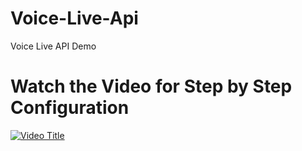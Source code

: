 # Voice-Live-Api
Voice Live API Demo

# Watch the Video for Step by Step Configuration

[![Video Title](https://img.youtube.com/vi/F4h-gQ1s4SY/0.jpg)](https://www.youtube.com/watch?v=F4h-gQ1s4SY)
